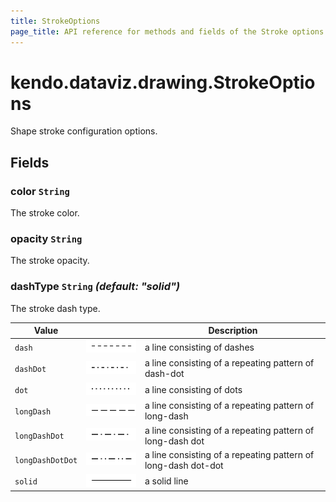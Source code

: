 ```yaml
---
title: StrokeOptions
page_title: API reference for methods and fields of the Stroke options
---
```


# kendo.dataviz.drawing.StrokeOptions
Shape stroke configuration options.

## Fields

### color `String`
The stroke color.

### opacity `String`
The stroke opacity.

### dashType `String` *(default: "solid")*
The stroke dash type.

| Value            |                                              | Description
| ---              | ---                                          | ---
| `dash`           | ![dash](images/stroke-dash.png)              | a line consisting of dashes
| `dashDot`        | ![dash](images/stroke-dash-dot.png)          | a line consisting of a repeating pattern of dash-dot
| `dot`            | ![dash](images/stroke-dot.png)               | a line consisting of dots
| `longDash`       | ![dash](images/stroke-long-dash.png)         | a line consisting of a repeating pattern of long-dash
| `longDashDot`    | ![dash](images/stroke-long-dash-dot.png)     | a line consisting of a repeating pattern of long-dash dot
| `longDashDotDot` | ![dash](images/stroke-long-dash-dot-dot.png) | a line consisting of a repeating pattern of long-dash dot-dot
| `solid`          | ![dash](images/stroke-solid.png)             | a solid line

